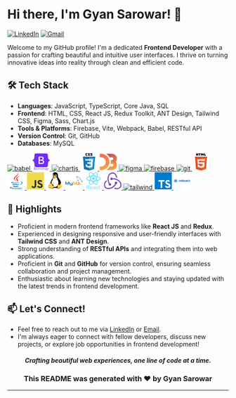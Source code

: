 # Hi there, I'm Gyan Sarowar! 👋

[![LinkedIn](https://img.shields.io/badge/-Gyan%20Sarowar-blue?style=flat-square&logo=LinkedIn&logoColor=white&link=https://linkedin.com/in/your-linkedin-profile)](https://linkedin.com/in/your-linkedin-profile)
[![Gmail](https://img.shields.io/badge/-gyansarowar123@gmail.com-c14438?style=flat-square&logo=Gmail&logoColor=white&link=mailto:gyansarowar123@gmail.com)](mailto:gyansarowar123@gmail.com)

Welcome to my GitHub profile! I'm a dedicated **Frontend Developer** with a passion for crafting beautiful and intuitive user interfaces. I thrive on turning innovative ideas into reality through clean and efficient code.

## 🛠 Tech Stack

- **Languages**: JavaScript, TypeScript, Core Java, SQL
- **Frontend**: HTML, CSS, React JS, Redux Toolkit, ANT Design, Tailwind CSS, Figma, Sass, Chart.js
- **Tools & Platforms**: Firebase, Vite, Webpack, Babel, RESTful API
- **Version Control**: Git, GitHub
- **Databases**: MySQL
<p align="left"> <a href="https://babeljs.io/" target="_blank" rel="noreferrer"> <img src="https://www.vectorlogo.zone/logos/babeljs/babeljs-icon.svg" alt="babel" width="40" height="40"/> </a> <a href="https://getbootstrap.com" target="_blank" rel="noreferrer"> <img src="https://raw.githubusercontent.com/devicons/devicon/master/icons/bootstrap/bootstrap-plain-wordmark.svg" alt="bootstrap" width="40" height="40"/> </a> <a href="https://www.chartjs.org" target="_blank" rel="noreferrer"> <img src="https://www.chartjs.org/media/logo-title.svg" alt="chartjs" width="40" height="40"/> </a> <a href="https://www.w3schools.com/css/" target="_blank" rel="noreferrer"> <img src="https://raw.githubusercontent.com/devicons/devicon/master/icons/css3/css3-original-wordmark.svg" alt="css3" width="40" height="40"/> </a> <a href="https://d3js.org/" target="_blank" rel="noreferrer"> <img src="https://raw.githubusercontent.com/devicons/devicon/master/icons/d3js/d3js-original.svg" alt="d3js" width="40" height="40"/> </a> <a href="https://www.figma.com/" target="_blank" rel="noreferrer"> <img src="https://www.vectorlogo.zone/logos/figma/figma-icon.svg" alt="figma" width="40" height="40"/> </a> <a href="https://firebase.google.com/" target="_blank" rel="noreferrer"> <img src="https://www.vectorlogo.zone/logos/firebase/firebase-icon.svg" alt="firebase" width="40" height="40"/> </a> <a href="https://git-scm.com/" target="_blank" rel="noreferrer"> <img src="https://www.vectorlogo.zone/logos/git-scm/git-scm-icon.svg" alt="git" width="40" height="40"/> </a> <a href="https://www.w3.org/html/" target="_blank" rel="noreferrer"> <img src="https://raw.githubusercontent.com/devicons/devicon/master/icons/html5/html5-original-wordmark.svg" alt="html5" width="40" height="40"/> </a> <a href="https://www.java.com" target="_blank" rel="noreferrer"> <img src="https://raw.githubusercontent.com/devicons/devicon/master/icons/java/java-original.svg" alt="java" width="40" height="40"/> </a> <a href="https://developer.mozilla.org/en-US/docs/Web/JavaScript" target="_blank" rel="noreferrer"> <img src="https://raw.githubusercontent.com/devicons/devicon/master/icons/javascript/javascript-original.svg" alt="javascript" width="40" height="40"/> </a> <a href="https://www.linux.org/" target="_blank" rel="noreferrer"> <img src="https://raw.githubusercontent.com/devicons/devicon/master/icons/linux/linux-original.svg" alt="linux" width="40" height="40"/> </a> <a href="https://www.mysql.com/" target="_blank" rel="noreferrer"> <img src="https://raw.githubusercontent.com/devicons/devicon/master/icons/mysql/mysql-original-wordmark.svg" alt="mysql" width="40" height="40"/> </a> <a href="https://reactjs.org/" target="_blank" rel="noreferrer"> <img src="https://raw.githubusercontent.com/devicons/devicon/master/icons/react/react-original-wordmark.svg" alt="react" width="40" height="40"/> </a> <a href="https://redux.js.org" target="_blank" rel="noreferrer"> <img src="https://raw.githubusercontent.com/devicons/devicon/master/icons/redux/redux-original.svg" alt="redux" width="40" height="40"/> </a> <a href="https://tailwindcss.com/" target="_blank" rel="noreferrer"> <img src="https://www.vectorlogo.zone/logos/tailwindcss/tailwindcss-icon.svg" alt="tailwind" width="40" height="40"/> </a> <a href="https://www.typescriptlang.org/" target="_blank" rel="noreferrer"> <img src="https://raw.githubusercontent.com/devicons/devicon/master/icons/typescript/typescript-original.svg" alt="typescript" width="40" height="40"/> </a> <a href="https://webpack.js.org" target="_blank" rel="noreferrer"> <img src="https://raw.githubusercontent.com/devicons/devicon/d00d0969292a6569d45b06d3f350f463a0107b0d/icons/webpack/webpack-original-wordmark.svg" alt="webpack" width="40" height="40"/> </a> </p>

## 🌟 Highlights

- Proficient in modern frontend frameworks like **React JS** and **Redux**.
- Experienced in designing responsive and user-friendly interfaces with **Tailwind CSS** and **ANT Design**.
- Strong understanding of **RESTful APIs** and integrating them into web applications.
- Proficient in **Git** and **GitHub** for version control, ensuring seamless collaboration and project management.
- Enthusiastic about learning new technologies and staying updated with the latest trends in frontend development.

## 📫 Let's Connect!
- Feel free to reach out to me via [LinkedIn](https://linkedin.com/in/your-linkedin-profile) or [Email](mailto:gyansarowar123@gmail.com). 
- I'm always eager to connect with fellow developers, discuss new projects, or explore job opportunities in frontend development!

<h4 align="center"><i>Crafting beautiful web experiences, one line of code at a time.</i></h4>
<h3 align="center">This README was generated with ❤️ by Gyan Sarowar</h3>
              

---
